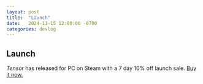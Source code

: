 ```yaml
---
layout: post
title:  "Launch"
date:   2024-11-15 12:00:00 -0700
categories: devlog
---
```


## Launch

*Tensor* has released for PC on Steam with a 7 day 10% off launch sale. [Buy it now.](https://store.steampowered.com/app/3299900)
